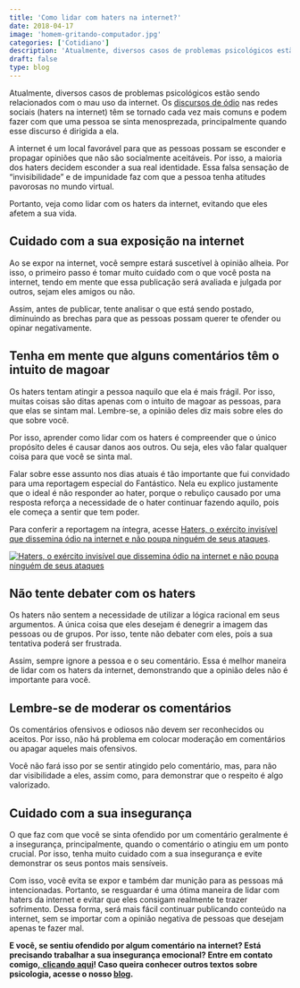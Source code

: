 ```yaml
---
title: 'Como lidar com haters na internet?'
date: 2018-04-17
image: 'homem-gritando-computador.jpg'
categories: ['Cotidiano']
description: 'Atualmente, diversos casos de problemas psicológicos estão sendo relacionados com o mau uso da internet. Os discursos de ódio, haters na internet...'
draft: false
type: blog
---
```


Atualmente, diversos casos de problemas psicológicos estão sendo relacionados com o mau uso da internet. Os [discursos de ódio](https://www.infoescola.com/direito/discurso-de-odio/) nas redes sociais (haters na internet) têm se tornado cada vez mais comuns e podem fazer com que uma pessoa se sinta menosprezada, principalmente quando esse discurso é dirigida a ela.

A internet é um local favorável para que as pessoas possam se esconder e propagar opiniões que não são socialmente aceitáveis. Por isso, a maioria dos haters decidem esconder a sua real identidade. Essa falsa sensação de “invisibilidade” e de impunidade faz com que a pessoa tenha atitudes pavorosas no mundo virtual.

Portanto, veja como lidar com os haters da internet, evitando que eles afetem a sua vida.

## **Cuidado com a sua exposição na internet**

Ao se expor na internet, você sempre estará suscetível à opinião alheia. Por isso, o primeiro passo é tomar muito cuidado com o que você posta na internet, tendo em mente que essa publicação será avaliada e julgada por outros, sejam eles amigos ou não.

Assim, antes de publicar, tente analisar o que está sendo postado, diminuindo as brechas para que as pessoas possam querer te ofender ou opinar negativamente.

## **Tenha em mente que alguns comentários têm o intuito de magoar**

Os haters tentam atingir a pessoa naquilo que ela é mais frágil. Por isso, muitas coisas são ditas apenas com o intuito de magoar as pessoas, para que elas se sintam mal. Lembre-se, a opinião deles diz mais sobre eles do que sobre você.

Por isso, aprender como lidar com os haters é compreender que o único propósito deles é causar danos aos outros. Ou seja, eles vão falar qualquer coisa para que você se sinta mal.

Falar sobre esse assunto nos dias atuais é tão importante que fui convidado para uma reportagem especial do Fantástico. Nela eu explico justamente que o ideal é não responder ao hater, porque o rebuliço causado por uma resposta reforça a necessidade de o hater continuar fazendo aquilo, pois ele começa a sentir que tem poder.

Para conferir a reportagem na íntegra, acesse [Haters, o exército invisível que dissemina ódio na internet e não poupa ninguém de seus ataques](https://g1.globo.com/fantastico/noticia/2021/09/05/haters-o-exercito-invisivel-que-dissemina-odio-na-internet-e-nao-poupa-ninguem-de-seus-ataques.ghtml).

[![Haters, o exército invisível que dissemina ódio na internet e não poupa ninguém de seus ataques](/blog/haters-o-exercito-invisivel-que-dissemina-odio-na-internet-e-nao-poupa-ninguem-de-seus-ataques.jpg)](https://g1.globo.com/fantastico/noticia/2021/09/05/haters-o-exercito-invisivel-que-dissemina-odio-na-internet-e-nao-poupa-ninguem-de-seus-ataques.ghtml)

## **Não tente debater com os haters**

Os haters não sentem a necessidade de utilizar a lógica racional em seus argumentos. A única coisa que eles desejam é denegrir a imagem das pessoas ou de grupos. Por isso, tente não debater com eles, pois a sua tentativa poderá ser frustrada.

Assim, sempre ignore a pessoa e o seu comentário. Essa é melhor maneira de lidar com os haters da internet, demonstrando que a opinião deles não é importante para você.

## **Lembre-se de moderar os comentários**

Os comentários ofensivos e odiosos não devem ser reconhecidos ou aceitos. Por isso, não há problema em colocar moderação em comentários ou apagar aqueles mais ofensivos.

Você não fará isso por se sentir atingido pelo comentário, mas, para não dar visibilidade a eles, assim como, para demonstrar que o respeito é algo valorizado.

## **Cuidado com a sua insegurança**

O que faz com que você se sinta ofendido por um comentário geralmente é a insegurança, principalmente, quando o comentário o atingiu em um ponto crucial. Por isso, tenha muito cuidado com a sua insegurança e evite demonstrar os seus pontos mais sensíveis.

Com isso, você evita se expor e também dar munição para as pessoas má intencionadas. Portanto, se resguardar é uma ótima maneira de lidar com haters da internet e evitar que eles consigam realmente te trazer sofrimento. Dessa forma, será mais fácil continuar publicando conteúdo na internet, sem se importar com a opinião negativa de pessoas que desejam apenas te fazer mal.

**E você, se sentiu ofendido por algum comentário na internet? Está precisando trabalhar a sua insegurança emocional? Entre em contato comigo,**[ **clicando aqui**](/contato/)**! Caso queira conhecer outros textos sobre psicologia, acesse o nosso [blog](/blog/).**

